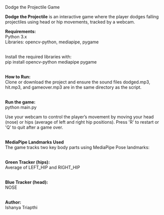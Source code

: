 Dodge the Projectile Game

**Dodge the Projectile** is an interactive game where the player dodges falling projectiles using head or hip movements, tracked by a webcam. 

**Requirements:**
<br>Python 3.x <br/>
Libraries: opencv-python, mediapipe, pygame

<br>Install the required libraries with:<br/>
pip install opencv-python mediapipe pygame

**<br>How to Run:<br/>**
Clone or download the project and ensure the sound files dodged.mp3, hit.mp3, and gameover.mp3 are in the same directory as the script.

**<br>Run the game:<br/>**
python main.py


Use your webcam to control the player’s movement by moving your head (nose) or hips (average of left and right hip positions).
Press 'R' to restart or 'Q' to quit after a game over.

**<br>MediaPipe Landmarks Used<br/>**
The game tracks two key body parts using MediaPipe Pose landmarks:

**<br>Green Tracker (hips):<br/>**
Average of LEFT_HIP and RIGHT_HIP

**<br>Blue Tracker (head):<br/>**
NOSE

**<br/>Author: <br/>**
Ishanya Triapthi
